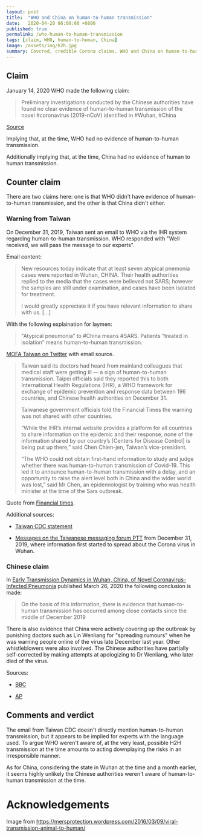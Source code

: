 ```yaml
---
layout: post
title:  "WHO and China on human-to-human transmission"
date:   2020-04-20 06:00:00 +0800
published: true
permalink: /who-human-to-human-transmission
tags: [claim, WHO, human-to-human, China]
image: /assets/img/h2h.jpg
summary: Covcred, credible Corona claims. WHO and China on human-to-human transmission.
---
```


## Claim

January 14, 2020 WHO made the following claim:

> Preliminary investigations conducted by the Chinese authorities have found no clear evidence of human-to-human transmission of the novel #coronavirus (2019-nCoV) identified in #Wuhan, #China

[Source](https://twitter.com/WHO/status/1217043229427761152)

Implying that, at the time, WHO had no evidence of human-to-human transmission.

Additionally implying that, at the time, China had no evidence of human to human transmission.

## Counter claim

There are two claims here: one is that WHO didn't have evidence of human-to-human transmission, and the other is that China didn't either.

### Warning from Taiwan

On December 31, 2019, Taiwan sent an email to WHO via the IHR system regarding human-to-human transmission. WHO responded with "Well received, we will pass the message to our experts".

Email content:

> New resources today indicate that at least seven atypical pnemonia cases were reported in Wuhan, CHINA. Their health authorities replied to the media that the cases were believed not SARS; however the samples are still under examination, and cases have been isolated for treatment.
>
> I would greatly appreciate it if you have relevant information to share with us. [...]

With the following explaination for laymen:

> "Atypical pneumonia” to #China means #SARS. Patients “treated in isolation” means human-to-human transmission.

[MOFA Taiwan on Twitter](https://twitter.com/MOFA_Taiwan/status/1248871736914767872) with email source.

> Taiwan said its doctors had heard from mainland colleagues that medical staff were getting ill — a sign of human-to-human transmission. Taipei officials said they reported this to both International Health Regulations (IHR), a WHO framework for exchange of epidemic prevention and response data between 196 countries, and Chinese health authorities on December 31.
>
> Taiwanese government officials told the Financial Times the warning was not shared with other countries.
>
> “While the IHR’s internal website provides a platform for all countries to share information on the epidemic and their response, none of the information shared by our country’s [Centers for Disease Control] is being put up there,” said Chen Chien-jen, Taiwan’s vice-president.
>
> “The WHO could not obtain first-hand information to study and judge whether there was human-to-human transmission of Covid-19. This led it to announce human-to-human transmission with a delay, and an opportunity to raise the alert level both in China and the wider world was lost,” said Mr Chen, an epidemiologist by training who was health minister at the time of the Sars outbreak.

Quote from [Financial times](https://www.ft.com/content/2a70a02a-644a-11ea-a6cd-df28cc3c6a68).

Additional sources:

- [Taiwan CDC statement](https://www.cdc.gov.tw/En/Bulletin/Detail/PAD-lbwDHeN_bLa-viBOuw?typeid=158)

- [Messages on the Taiwanese messaging forum PTT](https://www.ptt.cc/bbs/Gossiping/M.1577730263.A.177.html) from December 31, 2019, where information first started to spread about the Corona virus in Wuhan.

### Chinese claim

In [Early Transmission Dynamics in Wuhan, China, of Novel Coronavirus–Infected Pneumonia](https://www.nejm.org/doi/full/10.1056/NEJMoa2001316) published March 26, 2020 the following conclusion is made:

> On the basis of this information, there is evidence that human-to-human transmission has occurred among close contacts since the middle of December 2019

There is also evidence that China were actively covering up the outbreak by punishing doctors such as Lin Wenliang for "spreading rumours" when he was warning people online of the virus late December last year. Other whistleblowers were also involved. The Chinese authorities have partially self-corrected by making attempts at apologizing to Dr Wenliang, who later died of the virus.

Sources:

- [BBC](https://www.bbc.com/news/world-asia-china-51409801)

- [AP](https://apnews.com/6f2e666485e9abae4bb112251eca77be)

## Comments and verdict

The email from Taiwan CDC doesn't directly mention human-to-human transmission, but it appears to be implied for experts with the language used. To argue WHO weren't aware of, at the very least, possible H2H transmission at the time amounts to acting downplaying the risks in an irresponsible manner.

As for China, considering the state in Wuhan at the time and a month earlier, it seems highly unlikely the Chinese authorities weren't aware of human-to-human transmission at the time.

# Acknowledgements

Image from https://mersprotection.wordpress.com/2016/03/09/viral-transmission-animal-to-human/
